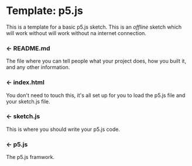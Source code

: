 # Template: p5.js

This is a template for a basic p5.js sketch. This is an *offline* sketch which will work without will work without na internet connection. 

### ← README.md

The file where you can tell people what your project does, how you built it, and any other information. 

### ← index.html

You don't need to touch this, it's all set up for you to load the p5.js file and your sketch.js file. 

### ← sketch.js

This is where you should write your p5.js code.

### ← p5.js

The p5.js framwork. 


